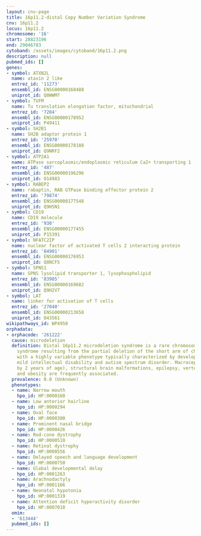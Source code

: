 ```yaml
---
layout: cnv-page
title: 16p11.2-distal Copy Number Variation Syndrome
cnv: 16p11.2
locus: 16p11.2
chromosome: '16'
start: 28823196
end: 29046783
cytoband: /assets/images/cytoband/16p11.2.png
description: null
pubmed_ids: []
genes:
- symbol: ATXN2L
  name: ataxin 2 like
  entrez_id: '11273'
  ensembl_id: ENSG00000168488
  uniprot_id: Q8WWM7
- symbol: TUFM
  name: Tu translation elongation factor, mitochondrial
  entrez_id: '7284'
  ensembl_id: ENSG00000178952
  uniprot_id: P49411
- symbol: SH2B1
  name: SH2B adaptor protein 1
  entrez_id: '25970'
  ensembl_id: ENSG00000178188
  uniprot_id: Q9NRF2
- symbol: ATP2A1
  name: ATPase sarcoplasmic/endoplasmic reticulum Ca2+ transporting 1
  entrez_id: '487'
  ensembl_id: ENSG00000196296
  uniprot_id: O14983
- symbol: RABEP2
  name: rabaptin, RAB GTPase binding effector protein 2
  entrez_id: '79874'
  ensembl_id: ENSG00000177548
  uniprot_id: Q9H5N1
- symbol: CD19
  name: CD19 molecule
  entrez_id: '930'
  ensembl_id: ENSG00000177455
  uniprot_id: P15391
- symbol: NFATC2IP
  name: nuclear factor of activated T cells 2 interacting protein
  entrez_id: '84901'
  ensembl_id: ENSG00000176953
  uniprot_id: Q8NCF5
- symbol: SPNS1
  name: SPNS lysolipid transporter 1, lysophospholipid
  entrez_id: '83985'
  ensembl_id: ENSG00000169682
  uniprot_id: Q9H2V7
- symbol: LAT
  name: linker for activation of T cells
  entrez_id: '27040'
  ensembl_id: ENSG00000213658
  uniprot_id: O43561
wikipathways_id: WP4950
orphadata:
- orphacode: '261222'
  cause: microdeletion
  definition: Distal 16p11.2 microdeletion syndrome is a rare chromosomal anomaly
    syndrome resulting from the partial deletion of the short arm of chromosome 16
    with a highly variable phenotype typically characterized by developmental delay,
    mild intellectual disability and autism spectrum disorder. Macrocephaly (apparent
    by 2 years of age), structural brain malformations, epilepsy, vertebral anomalies
    and obesity are frequently associated.
  prevalence: 0.0 (Unknown)
  phenotypes:
  - name: Narrow mouth
    hpo_id: HP:0000160
  - name: Low anterior hairline
    hpo_id: HP:0000294
  - name: Oval face
    hpo_id: HP:0000300
  - name: Prominent nasal bridge
    hpo_id: HP:0000426
  - name: Rod-cone dystrophy
    hpo_id: HP:0000510
  - name: Retinal dystrophy
    hpo_id: HP:0000556
  - name: Delayed speech and language development
    hpo_id: HP:0000750
  - name: Global developmental delay
    hpo_id: HP:0001263
  - name: Arachnodactyly
    hpo_id: HP:0001166
  - name: Neonatal hypotonia
    hpo_id: HP:0001319
  - name: Attention deficit hyperactivity disorder
    hpo_id: HP:0007018
  omim:
  - '613444'
  pubmed_ids: []
---
```

